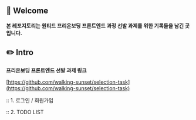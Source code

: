 ## 🐋 Welcome

**본 레포지토리는 원티드 프리온보딩 프론트엔드 과정 선발 과제를 위한 기록들을 남긴 곳입니다.**

## ✏️ Intro

**프리온보딩 프론트엔드 선발 과제 링크**

[https://github.com/walking-sunset/selection-task](https://github.com/walking-sunset/selection-task)

:: 1. 로그인 / 회원가입

:: 2. TODO LIST
